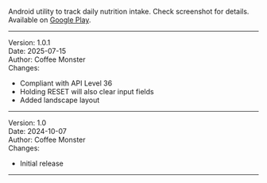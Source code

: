 Android utility to track daily nutrition intake. Check screenshot for details. Available on [Google Play](https://play.google.com/store/apps/details?id=com.coffeemonster.easynutritiontracker).

---
Version: 1.0.1  
Date: 2025-07-15  
Author: Coffee Monster  
Changes:
+ Compliant with API Level 36
+ Holding RESET will also clear input fields
+ Added landscape layout
---
Version: 1.0  
Date: 2024-10-07  
Author: Coffee Monster  
Changes:
+ Initial release
---